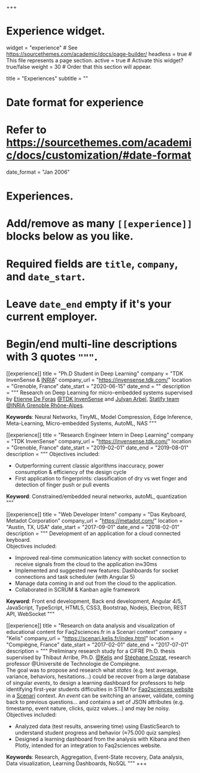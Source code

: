 +++
# Experience widget.
widget = "experience"  # See https://sourcethemes.com/academic/docs/page-builder/
headless = true  # This file represents a page section.
active = true  # Activate this widget? true/false
weight = 30  # Order that this section will appear.

title = "Experiences"
subtitle = ""

# Date format for experience
#   Refer to https://sourcethemes.com/academic/docs/customization/#date-format
date_format = "Jan 2006"

# Experiences.
#   Add/remove as many `[[experience]]` blocks below as you like.
#   Required fields are `title`, `company`, and `date_start`.
#   Leave `date_end` empty if it's your current employer.
#   Begin/end multi-line descriptions with 3 quotes `"""`.
[[experience]]
  title = "Ph.D Student in Deep Learning"
  company = "TDK InvenSense & [INRIA](https://www.inria.fr/en/centre-inria-grenoble-rhone-alpes)"
  company_url = "https://invensense.tdk.com/"
  location = "Grenoble, France"
  date_start = "2020-06-15"
  date_end = ""
  description = """
Research on Deep Learning for micro-embedded systems supervised by [Etienne De Foras](http://edeforas.free.fr/) [@TDK InvenSense](https://invensense.tdk.com/) and [Julyan Arbel](https://www.julyanarbel.com/), [Statify team](https://team.inria.fr/statify/research/) [@INRIA Grenoble Rhône-Alpes](https://www.inria.fr/en/centre-inria-grenoble-rhone-alpes).

**Keywords**: Neural Networks, TinyML, Model Compression, Edge Inference, Meta-Learning, Micro-embedded Systems, AutoML, NAS
"""

[[experience]]
  title = "Research Engineer Intern in Deep Learning"
  company = "TDK InvenSense"
  company_url = "https://invensense.tdk.com/"
  location = "Grenoble, France"
  date_start = "2019-02-01"
  date_end = "2019-08-01"
  description = """
 Objectives included: 
* Outperforming current classic algorithms inaccuracy, power consumption & efficiency of the design cycle
* First application to fingerprints: classification of dry vs wet finger and detection of finger push or pull events

**Keyword**: Constrained/embedded neural networks, autoML, quantization
"""

[[experience]]
  title = "Web Developer Intern"
  company = "Das Keyboard, Metadot Corporation"
  company_url = "https://metadot.com/"
  location = "Austin, TX, USA"
  date_start = "2017-09-01"
  date_end = "2018-02-01"
  description = """
Development of an application for a cloud connected keyboard.
<br>
  Objectives included:
  
* Improved real-time communication latency with socket connection to receive signals from the cloud to the application in≈30ms
* Implemented and suggested new features: Dashboards for socket connections and task scheduler (with Angular 5)
* Manage data coming in and out from the cloud to the application.  
* Collaborated in SCRUM & Kanban agile framework
  
**Keyword**: Front end development, Back end development, Angular 4/5, JavaScript, TypeScript, HTML5, CSS3, Bootstrap, Nodejs, Electron, REST API, WebSocket
  """
    
[[experience]]
  title = "Research on data analysis and visualization of educational content for Faq2sciences.fr in a Scenari context"
  company = "Kelis"
  company_url = "https://scenari.kelis.fr/index.html"
  location = "Compiègne, France"
  date_start = "2017-02-01"
  date_end = "2017-07-01"
  description = """
Preliminary research study for a CIFRE Ph.D. thesis supervised by Thibaut Arribe, Ph.D. [@Kelis](https://scenari.kelis.fr/index.html) and [Stéphane Crozat](https://stph.crzt.fr/co/stph.html), research professor @Université de Technologie de Compiègne.
<br> The goal was to propose and research what *states* (e.g. test average, variance, behaviors, hesitations...) could be recover from a large database of singular *events*, to design a learning dashboard for professors to help identifying first-year students difficulties in STEM for [Faq2sciences website](https://www.faq2sciences.fr/) in a [Scenari](https://scenari.org/) context. An *event* can be switching an answer, validate, coming back to previous questions... and contains a set of JSON attributes (e.g. timestamp, event nature, clicks, quizz values...) and may be noisy.
<br>
Objectives included:
- Analyzed data (test results, answering time) using ElasticSearch to understand student progress and behavior (≈75.000 quiz samples)
- Designed a learning dashboard from the analysis with Kibana and then Plotly, intended for an integration to Faq2sciences website.

**Keywords**: Research, Aggregation, Event-State recovery, Data analysis, Data visualization, Learning Dashboards, NoSQL
"""
+++
